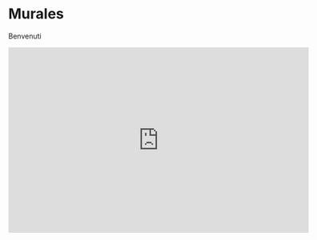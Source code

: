 # Murales
Benvenuti
<iframe width="600" height="371" seamless frameborder="0" scrolling="no" src="https://docs.google.com/spreadsheets/d/e/2PACX-1vQxr722HSOtHORaGn3y86rH1qj_7o1iGplHnlTycKc6JE3D-2ieRQMP0LT0LCZiB2i1zCNPcaIz3Gry/pubchart?oid=1078078798&amp;format=interactive"></iframe>
